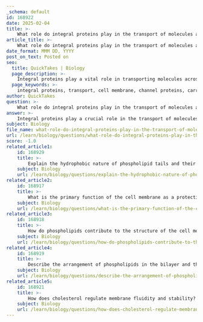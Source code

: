 ```yaml
---
_schema: default
id: 168922
date: 2025-02-04
title: >-
    What role do integral proteins play in the transport of molecules across the cell membrane?
article_title: >-
    What role do integral proteins play in the transport of molecules across the cell membrane?
date_format: MMM DD, YYYY
post_on_text: Posted on
seo:
  title: QuickTakes | Biology
  page_description: >-
    Integral proteins play a vital role in transporting molecules across the cell membrane through channels and carriers, facilitating both passive and active transport, aiding in cell signaling, and maintaining membrane structure.
  page_keywords: >-
    integral proteins, transport, cell membrane, channel proteins, carrier proteins, facilitated diffusion, active transport, sodium-potassium pump, cell signaling, enzymatic activity, membrane integrity
author: QuickTakes
question: >-
    What role do integral proteins play in the transport of molecules across the cell membrane?
answer: >-
    Integral proteins play a crucial role in the transport of molecules across the cell membrane, functioning primarily as channels or carriers. Here’s a detailed overview of their roles in this process:\n\n1. **Transport Mechanisms**:\n   - **Channel Proteins**: These integral proteins form pores in the membrane that allow specific ions or small molecules to pass through. They facilitate **facilitated diffusion**, which is a passive transport process where substances move down their concentration gradient without the use of energy. For example, ion channels allow the passage of ions like sodium or potassium, which are essential for various cellular functions.\n   - **Carrier Proteins**: These proteins bind to specific molecules and undergo conformational changes to transport them across the membrane. This can occur through both passive transport (facilitated diffusion) and **active transport**, where energy (often from ATP) is used to move substances against their concentration gradient. A well-known example of an active transport mechanism is the sodium-potassium pump, which actively transports sodium ions out of the cell and potassium ions into the cell.\n\n2. **Role in Cell Signaling**: Integral proteins also function as receptors for signaling molecules (such as hormones). When these signaling molecules bind to the integral proteins, they can trigger a series of cellular responses, allowing the cell to adapt to changes in its environment.\n\n3. **Enzymatic Activity**: Some integral proteins possess enzymatic functions, catalyzing reactions that occur at the membrane surface. This can be important for various metabolic processes and signaling pathways.\n\n4. **Maintaining Membrane Integrity**: By spanning the lipid bilayer, integral proteins contribute to the structural integrity of the cell membrane, ensuring that it remains functional and capable of regulating the movement of substances in and out of the cell.\n\nIn summary, integral proteins are essential for the transport of molecules across the cell membrane, facilitating both passive and active transport, participating in cell signaling, and contributing to the overall functionality and integrity of the membrane.
subject: Biology
file_name: what-role-do-integral-proteins-play-in-the-transport-of-molecules-across-the-cell-membrane.md
url: /learn/biology/questions/what-role-do-integral-proteins-play-in-the-transport-of-molecules-across-the-cell-membrane
score: -1.0
related_article1:
    id: 168929
    title: >-
        Explain the hydrophobic nature of phospholipid tails and their role in membrane structure.
    subject: Biology
    url: /learn/biology/questions/explain-the-hydrophobic-nature-of-phospholipid-tails-and-their-role-in-membrane-structure
related_article2:
    id: 168917
    title: >-
        What is the primary function of the cell membrane as a protective barrier?
    subject: Biology
    url: /learn/biology/questions/what-is-the-primary-function-of-the-cell-membrane-as-a-protective-barrier
related_article3:
    id: 168918
    title: >-
        How do phospholipids contribute to the structure of the cell membrane?
    subject: Biology
    url: /learn/biology/questions/how-do-phospholipids-contribute-to-the-structure-of-the-cell-membrane
related_article4:
    id: 168919
    title: >-
        Describe the arrangement of phospholipids in the bilayer and the significance of hydrophilic and hydrophobic interactions.
    subject: Biology
    url: /learn/biology/questions/describe-the-arrangement-of-phospholipids-in-the-bilayer-and-the-significance-of-hydrophilic-and-hydrophobic-interactions
related_article5:
    id: 168921
    title: >-
        How does cholesterol regulate membrane fluidity and stability?
    subject: Biology
    url: /learn/biology/questions/how-does-cholesterol-regulate-membrane-fluidity-and-stability
---
```


&nbsp;